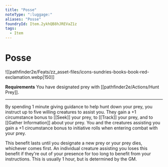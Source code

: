 ```yaml
---
title: "Posse"
noteType: ":luggage:"
aliases: "Posse"
foundryId: Item.2ykhQB8hJREVaZ1z
tags:
  - Item
---
```


# Posse
![[pathfinder2e/Feats/zz_asset-files/icons-sundries-books-book-red-exclamation.webp|150]]

**Requirements** You have designated prey with [[pathfinder2e/Actions/Hunt Prey]].

* * *

By spending 1 minute giving guidance to help hunt down your prey, you instruct up to five willing creatures to assist you. They gain a +1 circumstance bonus to [[Seek]] your prey, to [[Track]] your prey, and to [[Gather Information]] about your prey. You and the creatures assisting you gain a +1 circumstance bonus to initiative rolls when entering combat with your prey.

This benefit lasts until you designate a new prey or your prey dies, whichever comes first. An individual creature assisting you loses this benefit if they're out of your presence for too long to benefit from your instructions. This is usually 1 hour, but is determined by the GM.

